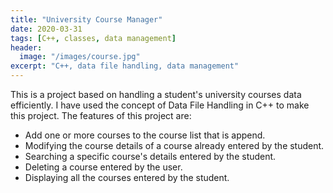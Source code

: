 ```yaml
---
title: "University Course Manager"
date: 2020-03-31
tags: [C++, classes, data management]
header:
  image: "/images/course.jpg"
excerpt: "C++, data file handling, data management"
---
```


This is a project based on handling a student's university courses data efficiently. I have used the concept of Data File Handling in C++ to make this project. The features of this project are:
- Add one or more courses to the course list that is append.
- Modifying the course details of a course already entered by the student.
- Searching a specific course's details entered by the student.
- Deleting a course entered by the user.
- Displaying all the courses entered by the student.
